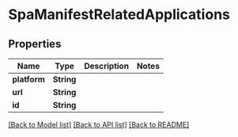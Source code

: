 # SpaManifestRelatedApplications

## Properties
Name | Type | Description | Notes
------------ | ------------- | ------------- | -------------
**platform** | **String** |  | 
**url** | **String** |  | 
**id** | **String** |  | 

[[Back to Model list]](../README.md#documentation-for-models) [[Back to API list]](../README.md#documentation-for-api-endpoints) [[Back to README]](../README.md)


